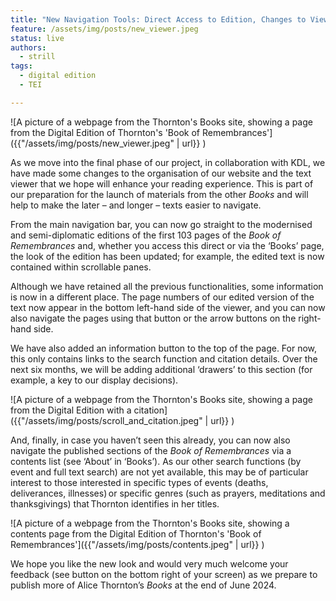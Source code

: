 ```yaml
---
title: "New Navigation Tools: Direct Access to Edition, Changes to Viewer and List of Contents"
feature: /assets/img/posts/new_viewer.jpeg 
status: live
authors:
  - strill
tags:
  - digital edition
  - TEI

---
```

![A picture of a webpage from the Thornton's Books site, showing a page from the Digital Edition of Thornton's 'Book of Remembrances']({{"/assets/img/posts/new_viewer.jpeg" | url}} )


As we move into the final phase of our project, in collaboration with KDL, we have made some changes to the organisation of our website and the text viewer that we hope will enhance your reading experience. This is part of our preparation for the launch of materials from the other *Books* and will help to make the later – and longer – texts easier to navigate.  

 

From the main navigation bar, you can now go straight to the modernised and semi-diplomatic editions of the first 103 pages of the *Book of Remembrances* and, whether you access this direct or via the ‘Books’ page, the look of the edition has been updated; for example, the edited text is now contained within scrollable panes.  

 

Although we have retained all the previous functionalities, some information is now in a different place. The page numbers of our edited version of the text now appear in the bottom left-hand side of the viewer, and you can now also navigate the pages using that button or the arrow buttons on the right-hand side.   

 

We have also added an information button to the top of the page. For now, this only contains links to the search function and citation details. Over the next six months, we will be adding additional ‘drawers’ to this section (for example, a key to our display decisions).  

![A picture of a webpage from the Thornton's Books site, showing a page from the Digital Edition with a citation]({{"/assets/img/posts/scroll_and_citation.jpeg" | url}} )


And, finally, in case you haven’t seen this already, you can now also navigate the published sections of the *Book of Remembrances* via a contents list (see ‘About’ in ‘Books’). As our other search functions (by event and full text search) are not yet available, this may be of particular interest to those interested in specific types of events (deaths, deliverances, illnesses) or specific genres (such as prayers, meditations and thanksgivings) that Thornton identifies in her titles.  

![A picture of a webpage from the Thornton's Books site, showing a contents page from the Digital Edition of Thornton's 'Book of Remembrances']({{"/assets/img/posts/contents.jpeg" | url}} )


We hope you like the new look and would very much welcome your feedback (see button on the bottom right of your screen) as we prepare to publish more of Alice Thornton’s *Books* at the end of June 2024.  